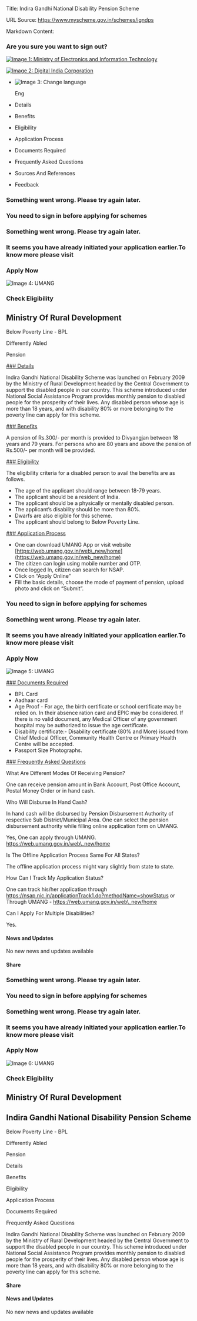 Title: Indira Gandhi National Disability Pension Scheme

URL Source: https://www.myscheme.gov.in/schemes/igndps

Markdown Content:
### Are you sure you want to sign out?

[![Image 1: Ministry of Electronics and Information Technology](https://cdn.myscheme.in/images/logos/emblem-black.svg)](https://www.myscheme.gov.in/)

[![Image 2: Digital India Corporation](https://cdn.myscheme.in/images/logos/digital-india-black.svg)](https://www.digitalindia.gov.in/)

*   ![Image 3: Change language](blob:https://www.myscheme.gov.in/b9a31d3949b1882a09ed2f8508d538f3)
    
    Eng
    

*   Details
*   Benefits
*   Eligibility
*   Application Process
*   Documents Required
*   Frequently Asked Questions
*   Sources And References
*   Feedback

### Something went wrong. Please try again later.

### 

### You need to sign in before applying for schemes

### Something went wrong. Please try again later.

### It seems you have already initiated your application earlier.To know more please visit

### Apply Now

![Image 4: UMANG](https://www.myscheme.gov.in/schemes/igndps)

### Check Eligibility

Ministry Of Rural Development
-----------------------------

Below Poverty Line - BPL

Differently Abled

Pension

[### Details](https://www.myscheme.gov.in/schemes/igndps#details)

Indira Gandhi National Disability Scheme was launched on February 2009 by the Ministry of Rural Development headed by the Central Government to support the disabled people in our country. This scheme introduced under National Social Assistance Program provides monthly pension to disabled people for the prosperity of their lives. Any disabled person whose age is more than 18 years, and with disability 80% or more belonging to the poverty line can apply for this scheme.

[### Benefits](https://www.myscheme.gov.in/schemes/igndps#benefits)

A pension of Rs.300/- per month is provided to Divyangjan between 18 years and 79 years. For persons who are 80 years and above the pension of Rs.500/- per month will be provided.

[### Eligibility](https://www.myscheme.gov.in/schemes/igndps#eligibility)

The eligibility criteria for a disabled person to avail the benefits are as follows.

*   The age of the applicant should range between 18-79 years.
*   The applicant should be a resident of India.
*   The applicant should be a physically or mentally disabled person.
*   The applicant’s disability should be more than 80%.
*   Dwarfs are also eligible for this scheme.
*   The applicant should belong to Below Poverty Line.

[### Application Process](https://www.myscheme.gov.in/schemes/igndps#application-process)

*   One can download UMANG App or visit website [https://web.umang.gov.in/web\_new/home](https://web.umang.gov.in/web_new/home)
*   The citizen can login using mobile number and OTP.
*   Once logged In, citizen can search for NSAP.
*   Click on “Apply Online”
*   Fill the basic details, choose the mode of payment of pension, upload photo and click on “Submit”.

### You need to sign in before applying for schemes

### Something went wrong. Please try again later.

### It seems you have already initiated your application earlier.To know more please visit

### Apply Now

![Image 5: UMANG](https://www.myscheme.gov.in/schemes/igndps)

[### Documents Required](https://www.myscheme.gov.in/schemes/igndps#documents-required)

*   BPL Card
*   Aadhaar card
*   Age Proof - For age, the birth certificate or school certificate may be relied on. In their absence ration card and EPIC may be considered. If there is no valid document, any Medical Officer of any government hospital may be authorized to issue the age certificate.
*   Disability certificate:- Disability certificate (80% and More) issued from Chief Medical Officer, Community Health Centre or Primary Health Centre will be accepted.
*   Passport Size Photographs.

[### Frequently Asked Questions](https://www.myscheme.gov.in/schemes/igndps#faqs)

What Are Different Modes Of Receiving Pension?

One can receive pension amount in Bank Account, Post Office Account, Postal Money Order or in hand cash.

Who Will Disburse In Hand Cash?

In hand cash will be disbursed by Pension Disbursement Authority of respective Sub District/Municipal Area. One can select the pension disbursement authority while filling online application form on UMANG.

Yes, One can apply through UMANG. https://web.umang.gov.in/web\_new/home

Is The Offline Application Process Same For All States?

The offline application process might vary slightly from state to state.

How Can I Track My Application Status?

One can track his/her application through https://nsap.nic.in/applicationTrack1.do?methodName=showStatus or Through UMANG - https://web.umang.gov.in/web\_new/home

Can I Apply For Multiple Disabilities?

Yes.

#### News and Updates

No new news and updates available

#### Share

### Something went wrong. Please try again later.

### 

### You need to sign in before applying for schemes

### Something went wrong. Please try again later.

### It seems you have already initiated your application earlier.To know more please visit

### Apply Now

![Image 6: UMANG](https://www.myscheme.gov.in/schemes/igndps)

### Check Eligibility

Ministry Of Rural Development
-----------------------------

Indira Gandhi National Disability Pension Scheme
------------------------------------------------

Below Poverty Line - BPL

Differently Abled

Pension

Details

Benefits

Eligibility

Application Process

Documents Required

Frequently Asked Questions

Indira Gandhi National Disability Scheme was launched on February 2009 by the Ministry of Rural Development headed by the Central Government to support the disabled people in our country. This scheme introduced under National Social Assistance Program provides monthly pension to disabled people for the prosperity of their lives. Any disabled person whose age is more than 18 years, and with disability 80% or more belonging to the poverty line can apply for this scheme.

#### Share

#### News and Updates

No new news and updates available
